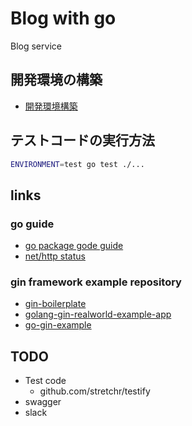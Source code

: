 # Blog with go

Blog service

## 開発環境の構築

- [開発環境構築](./docs/dev.md)

## テストコードの実行方法

```bash
ENVIRONMENT=test go test ./...
```

## links

### go guide

- [go package gode guide](https://rakyll.org/style-packages/)
- [net/http status](https://golang.org/src/net/http/status.go)

### gin framework example repository

- [gin-boilerplate](https://github.com/Massad/gin-boilerplate)
- [golang-gin-realworld-example-app](https://github.com/gothinkster/golang-gin-realworld-example-app)
- [go-gin-example](https://github.com/eddycjy/go-gin-example)

## TODO

- Test code
  - github.com/stretchr/testify
- swagger
- slack
